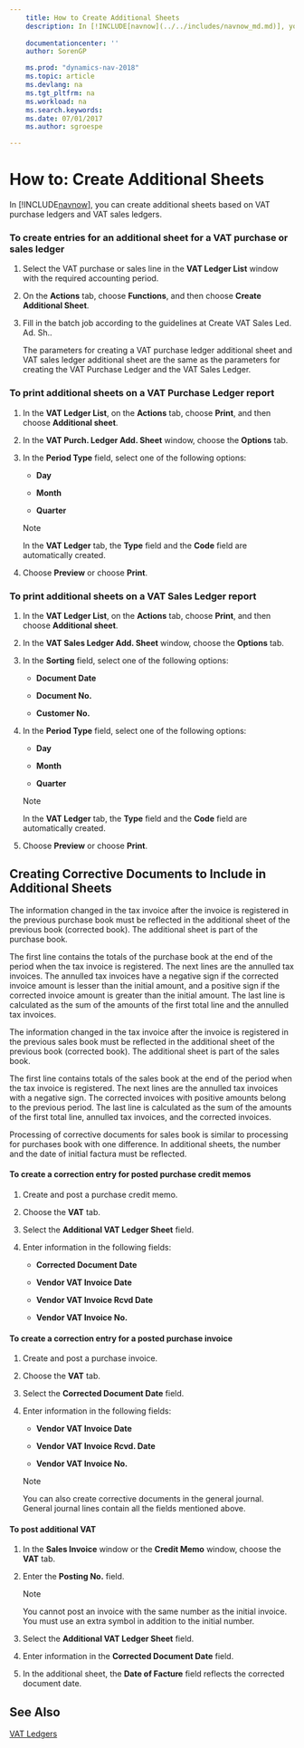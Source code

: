 ```yaml
---
    title: How to Create Additional Sheets 
    description: In [!INCLUDE[navnow](../../includes/navnow_md.md)], you can create additional sheets based on VAT purchase ledgers and VAT sales ledgers.
    
    documentationcenter: ''
    author: SorenGP

    ms.prod: "dynamics-nav-2018"
    ms.topic: article
    ms.devlang: na
    ms.tgt_pltfrm: na
    ms.workload: na
    ms.search.keywords:
    ms.date: 07/01/2017
    ms.author: sgroespe

---
```

# How to: Create Additional Sheets
In [!INCLUDE[navnow](../../includes/navnow_md.md)], you can create additional sheets based on VAT purchase ledgers and VAT sales ledgers.  
  
### To create entries for an additional sheet for a VAT purchase or sales ledger  
  
1. Select the VAT purchase or sales line in the **VAT Ledger List** window with the required accounting period.  
  
2. On the **Actions** tab, choose **Functions**, and then choose **Create Additional Sheet**.  
  
3. Fill in the batch job according to the guidelines at Create VAT Sales Led. Ad. Sh..  
  
   The parameters for creating a VAT purchase ledger additional sheet and VAT sales ledger additional sheet are the same as the parameters for creating the VAT Purchase Ledger and the VAT Sales Ledger.  
  
### To print additional sheets on a VAT Purchase Ledger report  
  
1.  In the **VAT Ledger List**, on the **Actions** tab, choose **Print**, and then choose **Additional sheet**.  
  
2.  In the **VAT Purch. Ledger Add. Sheet** window, choose the **Options** tab.  
  
3.  In the **Period Type** field, select one of the following options:  
  
    -   **Day**  
  
    -   **Month**  
  
    -   **Quarter**  
  
    > [!NOTE]  
    >  In the **VAT Ledger** tab, the **Type** field and the **Code** field are automatically created.  
  
4.  Choose **Preview** or choose **Print**.  
  
### To print additional sheets on a VAT Sales Ledger report  
  
1.  In the **VAT Ledger List**, on the **Actions** tab, choose **Print**, and then choose **Additional sheet**.  
  
2.  In the **VAT Sales Ledger Add. Sheet** window, choose the **Options** tab.  
  
3.  In the **Sorting** field, select one of the following options:  
  
    -   **Document Date**  
  
    -   **Document No.**  
  
    -   **Customer No.**  
  
4.  In the **Period Type** field, select one of the following options:  
  
    -   **Day**  
  
    -   **Month**  
  
    -   **Quarter**  
  
    > [!NOTE]  
    >  In the **VAT Ledger** tab, the **Type** field and the **Code** field are automatically created.  
  
5.  Choose **Preview** or choose **Print**.  
  
## Creating Corrective Documents to Include in Additional Sheets  
 The information changed in the tax invoice after the invoice is registered in the previous purchase book must be reflected in the additional sheet of the previous book (corrected book). The additional sheet is part of the purchase book.  
  
 The first line contains the totals of the purchase book at the end of the period when the tax invoice is registered. The next lines are the annulled tax invoices. The annulled tax invoices have a negative sign if the corrected invoice amount is lesser than the initial amount, and a positive sign if the corrected invoice amount is greater than the initial amount. The last line is calculated as the sum of the amounts of the first total line and the annulled tax invoices.  
  
 The information changed in the tax invoice after the invoice is registered in the previous sales book must be reflected in the additional sheet of the previous book (corrected book). The additional sheet is part of the sales book.  
  
 The first line contains totals of the sales book at the end of the period when the tax invoice is registered. The next lines are the annulled tax invoices with a negative sign. The corrected invoices with positive amounts belong to the previous period. The last line is calculated as the sum of the amounts of the first total line, annulled tax invoices, and the corrected invoices.  
  
 Processing of corrective documents for sales book is similar to processing for purchases book with one difference. In additional sheets, the number and the date of initial factura must be reflected.  
  
#### To create a correction entry for posted purchase credit memos  
  
1.  Create and post a purchase credit memo.  
  
2.  Choose the **VAT** tab.  
  
3.  Select the **Additional VAT Ledger Sheet** field.  
  
4.  Enter information in the following fields:  
  
    -   **Corrected Document Date**  
  
    -   **Vendor VAT Invoice Date**  
  
    -   **Vendor VAT Invoice Rcvd Date**  
  
    -   **Vendor VAT Invoice No.**  
  
#### To create a correction entry for a posted purchase invoice  
  
1.  Create and post a purchase invoice.  
  
2.  Choose the **VAT** tab.  
  
3.  Select the **Corrected Document Date** field.  
  
4.  Enter information in the following fields:  
  
    -   **Vendor VAT Invoice Date**  
  
    -   **Vendor VAT Invoice Rcvd. Date**  
  
    -   **Vendor VAT Invoice No.**  
  
    > [!NOTE]  
    >  You can also create corrective documents in the general journal. General journal lines contain all the fields mentioned above.  
  
#### To post additional VAT  
  
1.  In the **Sales Invoice** window or the **Credit Memo** window, choose the **VAT** tab.  
  
2.  Enter the **Posting No.** field.  
  
    > [!NOTE]  
    >  You cannot post an invoice with the same number as the initial invoice. You must use an extra symbol in addition to the initial number.  
  
3.  Select the **Additional VAT Ledger Sheet** field.  
  
4.  Enter information in the **Corrected Document Date** field.  
  
5.  In the additional sheet, the **Date of Facture** field reflects the corrected document date.  
  
## See Also  
 [VAT Ledgers](vat-ledgers.md)
